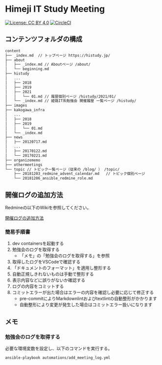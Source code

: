 Himeji IT Study Meeting
===========================

[![License: CC BY 4.0](https://img.shields.io/badge/License-CC%20BY%204.0-lightgrey.svg)](https://creativecommons.org/licenses/by/4.0/) [![CircleCI](https://circleci.com/gh/histudy/site.svg?style=svg)](https://circleci.com/gh/histudy/site)

コンテンツフォルダの構成
--------------------------

```txt
content
├── _index.md  // トップページ https://histudy.jp/
├── about
│   ├── _index.md // Aboutページ /about/
│   └── beginning.md
├── histudy
│   ...
│   ├── 2018
│   ├── 2019
│   ├── 2021
│   │   └── 01.md // 履歴個別ページ /histudy/2021/01/
│   └── _index.md // 姫路IT系勉強会 開催履歴 一覧ページ /histudy/
├── images
├── kakogawa_infra
│   ...
│   ├── 2018
│   ├── 2019
│   │   └── 01.md
│   └── _index.md
├── news
│   ├── 20120717.md
│   ...
│   ├── 20170122.md
│   └── 20170221.md
├── organizememo
├── othermeetings
└── topic // トピック一覧ページ（従来の /blog/ ） /topic/
    ├── 20181203_redmine_advent_calendar.md   // トピック個別ページ
    └── 20181206_ansible_redmine_role.md
```

開催ログの追加方法
-------------

Redmineの以下のWikiを参照してください。

[開催ログの追加方法](https://redmine.histudy.jp/projects/official-site/wiki/%E9%96%8B%E5%82%AC%E3%83%AD%E3%82%B0%E3%81%AE%E8%BF%BD%E5%8A%A0%E6%96%B9%E6%B3%95)

### 簡易手順書

1. dev containersを起動する
2. 勉強会のログを取得する
   * 「メモ」の「勉強会のログを取得する」を参照
3. 取得したログをVSCodeで確認する
4. 「ドキュメントのフォーマット」を適用し整形する
5. 自動正規しきれないものは手動で整形する
6. 表示内容などに誤りがないか確認する
7. ログの内容をコミットする
8. コミットエラーが出た場合はエラーの内容を確認し必要に応じて修正する
    * pre-commitによりMarkdownlintおよびtextlintの自動整形がかかります
    * 自動整形により変更が発生した場合はコミットエラー扱いになります

メモ
---------------

### 勉強会のログを取得する

必要な環境変数を設定し、以下のコマンドを実行する。

```sh
ansible-playbook automations/add_meeting_log.yml
```
